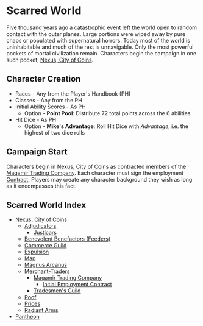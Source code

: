 # Scarred World
Five thousand years ago a catastrophic event left the world open to random contact with the outer planes. Large portions were wiped away by pure chaos or populated with supernatural horrors. Today most of the world is uninhabitable and much of the rest is unnavigable. Only the most powerful pockets of mortal civilization remain. Characters begin the campaign in one such pocket, [Nexus, City of Coins](./city-of-coins.md).

## Character Creation
* Races - Any from the Player's Handbook (PH)
* Classes - Any from the PH
* Initial Ability Scores - As PH
    * Option - **Point Pool**: Distribute 72 total points across the 6 abilities
* Hit Dice - As PH
    * Option - **Mike's Advantage**: Roll Hit Dice with *Advantage*, i.e. the highest of two dice rolls

## Campaign Start
Characters begin in [Nexus, City of Coins](./city-of-coins.md) as contracted members of the [Maqamir Trading Company](./maqamir.md). Each character must sign the employment [Contract](./contract.md). Players may create any character background they wish as long as it encompasses this fact.

## Scarred World Index
* [Nexus, City of Coins](./city-of-coins.md)
    * [Adjudicators](./adjudicators.md)
        * [Justicars](./justicars.md)
    * [Benevolent Benefactors (Feeders)](./feeders.md)
    * [Commerce Guild](./commerce-guild.md)
    * [Expulsion](./expulsion.md)
    * [Map](./city-of-coins-map.png)
    * [Magnus Arcanus](./magnus-arcanus.md)
    * [Merchant-Traders](./merchant-traders.md)
        * [Maqamir Trading Company](./maqamir.md)
            *  [Initial Employment Contract](./contract.md)
        * [Tradesmen's Guild](./tradesmens-guild.md)
    * [Poof](./poof.md)
    * [Prices](./prices.md)
    * [Radiant Arms](./radiant-arms.md)
* [Pantheon](./pantheon.md)